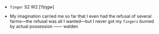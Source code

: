 - `finger` S2 W2 [ˈfɪŋɡɚ]



- My imagination carried me so far that I even had the refusal of several farms﻿—the refusal was all I wanted﻿—but I never got my `fingers` burned by actual possession —— walden